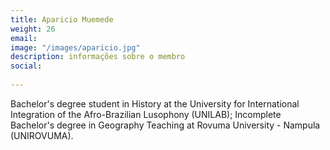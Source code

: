 ```yaml
---
title: Aparicio Muemede
weight: 26
email: 
image: "/images/aparicio.jpg"
description: informações sobre o membro
social:
    
---
```


Bachelor's degree student in History at the University for International Integration of the Afro-Brazilian Lusophony (UNILAB);  Incomplete Bachelor's degree in Geography Teaching at Rovuma University - Nampula (UNIROVUMA).
